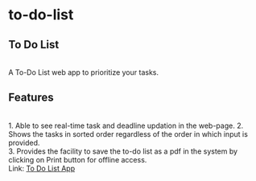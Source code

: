 # to-do-list

## To Do List

<br>
A To-Do List web app to prioritize your tasks.
<br>

## Features

<br>
1. Able to see real-time task and deadline updation in the web-page.   
2. Shows the tasks in sorted order regardless of the order in which input is provided. <br>
3. Provides the facility to save the to-do list as a pdf in the system by clicking on Print button for offline access. <br>
Link: <a href="https://sunainacode.github.io/to-do-list/"> To Do List App </a>
